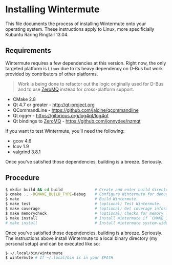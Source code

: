 # Installing Wintermute

This file documents the process of installing Wintermute onto your operating 
system. These instructions apply to Linux, more specificially Kubuntu Raring 
Ringtail 13.04.

## Requirements
Wintermute requires a few dependencies at this version. Right now, the only
targeted platform is `Linux` due to its heavy dependency on D-Bus but work 
provided by contributors of other platforms.

> Work is being done to refactor out the logic originally used for D-Bus and
> to use [ZeroMQ](http://zeromq.org) instead for cross-platform support.

  * CMake 2.8
  * Qt 4.7 or greater - http://qt-project.org
  * QCommandLine - https://github.com/jalcine/qcommandline
  * QLogger - https://gitorious.org/log4qt/log4qt
  * Qt bindings to [ZeroMQ](http://zeromq.org) - https://github.com/jonnydee/nzmqt

If you want to test Wintermute, you'll need the following:

  * gcov 4.6
  * lcov 1.9
  * valgrind 3.8.1

Once you've satisfied those dependencies, building is a breeze. Seriously.

## Procedure

```bash
$ mkdir build && cd build              # Create and enter build directory.
$ cmake .. -DCMAKE_BUILD_TYPE=Debug    # Configure Wintermute for debugging.
$ make                                 # Build Wintermute.
$ make test                            # (optional) Test Wintermute.
$ make coverage                        # (optional) Get coverage information.
$ make memorycheck                     # (optional) Checks for memory leaks.
$ make install                         # Install Wintermute if `CMAKE_INSTALL_PREFIX` is user writable. 
# make install                         # Install Wintermute system-wide.
```

Once you've satisfied those dependencies, building is a breeze. Seriously.
The instructions above install Wintermute to a local binary directory (my personal setup)
and can be executed like so:

```bash
$ ~/.local/bin/wintermute
$ wintermute # If ~/.local/bin is in your $PATH
```
